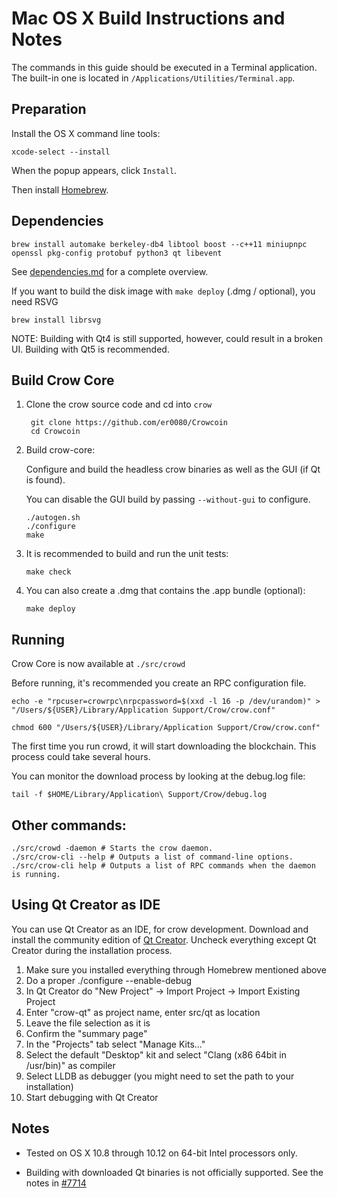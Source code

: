 Mac OS X Build Instructions and Notes
====================================
The commands in this guide should be executed in a Terminal application.
The built-in one is located in `/Applications/Utilities/Terminal.app`.

Preparation
-----------
Install the OS X command line tools:

`xcode-select --install`

When the popup appears, click `Install`.

Then install [Homebrew](https://brew.sh).

Dependencies
----------------------

    brew install automake berkeley-db4 libtool boost --c++11 miniupnpc openssl pkg-config protobuf python3 qt libevent

See [dependencies.md](dependencies.md) for a complete overview.

If you want to build the disk image with `make deploy` (.dmg / optional), you need RSVG

    brew install librsvg

NOTE: Building with Qt4 is still supported, however, could result in a broken UI. Building with Qt5 is recommended.

Build Crow Core
------------------------

1. Clone the crow source code and cd into `crow`

        git clone https://github.com/er0080/Crowcoin
        cd Crowcoin

2.  Build crow-core:

    Configure and build the headless crow binaries as well as the GUI (if Qt is found).

    You can disable the GUI build by passing `--without-gui` to configure.

        ./autogen.sh
        ./configure
        make

3.  It is recommended to build and run the unit tests:

        make check

4.  You can also create a .dmg that contains the .app bundle (optional):

        make deploy

Running
-------

Crow Core is now available at `./src/crowd`

Before running, it's recommended you create an RPC configuration file.

    echo -e "rpcuser=crowrpc\nrpcpassword=$(xxd -l 16 -p /dev/urandom)" > "/Users/${USER}/Library/Application Support/Crow/crow.conf"

    chmod 600 "/Users/${USER}/Library/Application Support/Crow/crow.conf"

The first time you run crowd, it will start downloading the blockchain. This process could take several hours.

You can monitor the download process by looking at the debug.log file:

    tail -f $HOME/Library/Application\ Support/Crow/debug.log

Other commands:
-------

    ./src/crowd -daemon # Starts the crow daemon.
    ./src/crow-cli --help # Outputs a list of command-line options.
    ./src/crow-cli help # Outputs a list of RPC commands when the daemon is running.

Using Qt Creator as IDE
------------------------
You can use Qt Creator as an IDE, for crow development.
Download and install the community edition of [Qt Creator](https://www.qt.io/download/).
Uncheck everything except Qt Creator during the installation process.

1. Make sure you installed everything through Homebrew mentioned above
2. Do a proper ./configure --enable-debug
3. In Qt Creator do "New Project" -> Import Project -> Import Existing Project
4. Enter "crow-qt" as project name, enter src/qt as location
5. Leave the file selection as it is
6. Confirm the "summary page"
7. In the "Projects" tab select "Manage Kits..."
8. Select the default "Desktop" kit and select "Clang (x86 64bit in /usr/bin)" as compiler
9. Select LLDB as debugger (you might need to set the path to your installation)
10. Start debugging with Qt Creator

Notes
-----

* Tested on OS X 10.8 through 10.12 on 64-bit Intel processors only.

* Building with downloaded Qt binaries is not officially supported. See the notes in [#7714](https://github.com/RavenProject/Ravencoin/issues/7714)
